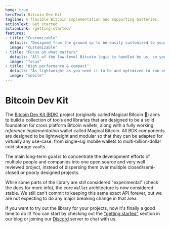 ```yaml
---
home: true
heroText: Bitcoin Dev Kit
tagline: A flexible Bitcoin implementation and supporting batteries.
actionText: Get started
actionLink: /getting-started/
features:
- title: "Customizable"
  details: "Designed from the ground up to be easily customized to your application needs: persistence, networking, chain source, routing, key management, wallet, you name it."
  image: "customizable"
- title: "Focus on what matters"
  details: "All of the low-level Bitcoin logic is handled by us, so you can focus on crafting custom-tailored user experiences."
  image: "focus"
- title: "High performance & compact"
  details: "As lightweight as you need it to be and optimized to run on all modern-day embedded devices such as mobile phones, IoT devices, PoS terminals and more."
  image: "mobile"
---
```


<div class="intro">

# Bitcoin Dev Kit

The [Bitcoin Dev Kit (BDK)](https://github.com/bitcoindevkit) project (originally called Magical Bitcoin 🧙) aims to build a collection of tools and libraries that are designed to be a solid foundation for cross platform Bitcoin wallets, along with a fully working *reference implementation* wallet called Magical Bitcoin.
All BDK components are designed to be lightweight and modular so that they can be adapted for virtually any use-case: from single-sig mobile wallets to multi-billion-dollar cold storage vaults.

The main long-term goal is to concentrate the development efforts of multiple people and companies into one open source and very well reviewed project, instead of dispersing them over multiple closed/semi-closed or
poorly designed projects.

While some parts of the library are still considered "experimental" (check the docs for more info), the core `Wallet` architecture is now considered stable. We still can't commit to keeping this same exact API forever,
but we are not expecting to do any major breaking change in that area.

If you want to try out the library for your projects, now it's finally a good time to do it! You can start by checking out the ["getting started"](/blog/tags/getting-started/) section in our blog or joining our [Discord](https://discord.gg/dstn4dQ)
server to chat with us.

</div>
